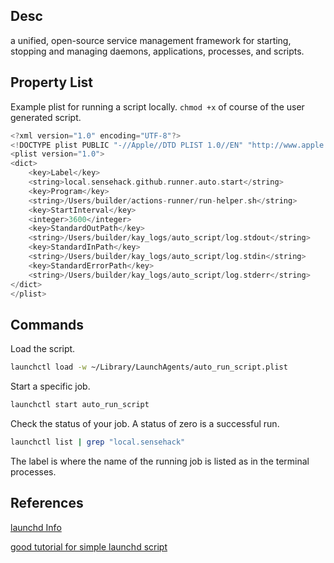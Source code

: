 

## Desc

a unified, open-source service management framework for starting, stopping and managing daemons, applications, processes, and scripts.


## Property List

Example plist for running a script locally. 
`chmod +x` of course of the user generated script.

```swift
<?xml version="1.0" encoding="UTF-8"?>
<!DOCTYPE plist PUBLIC "-//Apple//DTD PLIST 1.0//EN" "http://www.apple.com/DTDs/PropertyList-1.0.dtd">
<plist version="1.0">
<dict>
	<key>Label</key>
	<string>local.sensehack.github.runner.auto.start</string>
	<key>Program</key>
	<string>/Users/builder/actions-runner/run-helper.sh</string>
	<key>StartInterval</key>
	<integer>3600</integer>
	<key>StandardOutPath</key>
	<string>/Users/builder/kay_logs/auto_script/log.stdout</string>
	<key>StandardInPath</key>
	<string>/Users/builder/kay_logs/auto_script/log.stdin</string>
	<key>StandardErrorPath</key>
	<string>/Users/builder/kay_logs/auto_script/log.stderr</string>
</dict>
</plist>
```

## Commands


Load the script.

```sh
launchctl load -w ~/Library/LaunchAgents/auto_run_script.plist
```

Start a specific job.
```sh
launchctl start auto_run_script
```

Check the status of your job. A status of zero is a successful run.

```sh
launchctl list | grep "local.sensehack"
```

The label is where the name of the running job is listed as in the terminal processes.


## References

[launchd Info](https://www.launchd.info/)

[good tutorial for simple launchd script](https://veerpalbrar.github.io/blog/How-to-Run-A-Program-or-Script-Hourly-on-MacOS/)

